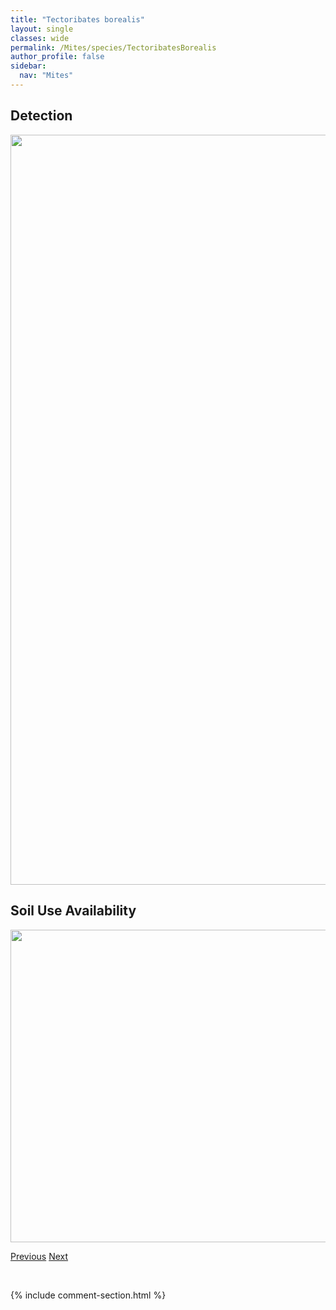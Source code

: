 ```yaml
---
title: "Tectoribates borealis"
layout: single
classes: wide
permalink: /Mites/species/TectoribatesBorealis
author_profile: false
sidebar:
  nav: "Mites"
---
```


<h2>Detection</h2>

<a href="https://drive.google.com/uc?export=view&id=126_JqUMfUgUfUlHAh8gtcWrQ2wy5z5bZ">
<img src="https://drive.google.com/uc?export=view&id=126_JqUMfUgUfUlHAh8gtcWrQ2wy5z5bZ" height = "1200" width = "800">
</a>


<h2>Soil Use Availability</h2>

<a href="https://drive.google.com/uc?export=view&id=165gxYxS_LnRxqtqEdkFDSjVitCpuy_bj">
<img src="https://drive.google.com/uc?export=view&id=165gxYxS_LnRxqtqEdkFDSjVitCpuy_bj" height = "500" width = "1000">
</a>


<a href="/DevelopmentWebsite/Mites/species/TectoribatesAlcescampestris" class="pagination--pager" title="Tectoribates alcescampestris">Previous</a> <a href="/DevelopmentWebsite/Mites/species/TegoribatesAmericanus" class="pagination--pager" title="Tegoribates americanus">Next</a>

<p>&nbsp;</p>

{% include comment-section.html %}
